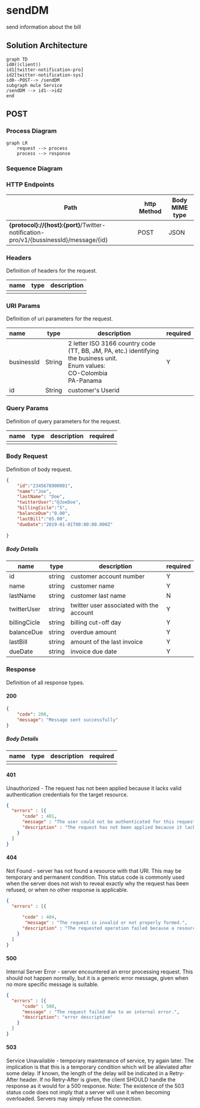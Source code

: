 # sendDM

send information about the bill

## Solution Architecture

```mermaid
graph TD
id0((client))
id1[twitter-notification-pro]
id2[twitter-notification-sys]
id0--POST--> /sendDM
subgraph mule Service
/sendDM --> id1-->id2
end
```

## POST

### Process Diagram

```mermaid
graph LR
    request --> process
    process --> response
```

### Sequence Diagram

### HTTP Endpoints

| Path                                                         | http Method | Body MIME type |
| ------------------------------------------------------------ | ----------- | -------------- |
| **{protocol}://{host}:{port}**/Twitter-notification-pro/v1/{bussinessId}/message/{id} | POST        | JSON           |


### Headers

Definition of headers for the request.

| name | type | description |
| ---- | ---- | ----------- |
|      |      |             |



### URI Params

Definition of uri parameters for the request.

| name       | type   | description                                                  | required |
| :--------- | ------ | ------------------------------------------------------------ | -------- |
| businessId | String | 2 letter ISO 3166 country code  (TT, BB, JM, PA, etc.) identifying the business unit. <br />Enum values:<br />CO-Colombia<br/>PA-Panama<br/> | Y        |
| id         | String | customer's Userid                                            |          |

### Query Params

Definition of query parameters for the request.

| name | type | description | required |
| ---- | ---- | ----------- | -------- |
|      |      |             |          |


### Body Request

Definition of body request.

```json
{
    "id":"2345678900001",
    "name":"Joe",
    "lastName": "Doe",
    "twitterUser":"@JoeDoe",
    "billingCicle":"5",
    "balanceDue":"0.00",
    "lastBill":"65.00",
    "dueDate":"2019-01-01T00:00:00.000Z"
    
}
```

#####  Body   Details

| name         | type   | description                              | required |
| ------------ | ------ | ---------------------------------------- | -------- |
| id           | string | customer account number                  | Y        |
| name         | string | customer name                            | Y        |
| lastName     | string | customer last name                       | N        |
| twitterUser  | string | twitter user associated with the account | Y        |
| billingCicle | string | billing cut-off day                      | Y        |
| balanceDue   | string | overdue amount                           | Y        |
| lastBill     | string | amount of the last invoice               | Y        |
| dueDate      | string | invoice due date                         | Y        |



### Response

Definition of all response types.

#### 200

```json
{  
    "code": 200,
 	"message": "Message sent successfully"
}
```

#####  Body   Details

| name | type | description | required |
| ---- | ---- | ----------- | -------- |
|      |      |             |          |

#### 401

Unauthorized - The request has not been applied because it lacks valid authentication credentials for the target resource.

```json
{
  "errors" : [{     
      "code" : 401,
      "message" : "The user could not be authenticated for this request.",
      "description" : "The request has not been applied because it lacks valid authentication credentials for the target resource"
    }
  ]
}
```

#### 404

Not Found - server has not found a resource with that URI. This may be temporary and permanent condition. This status code is commonly used when the server does not wish to reveal exactly why the request has been refused, or when no other response is applicable.

```json
{
  "errors" : [{
     
      "code" : 404, 
       "message" : "The request is invalid or not properly formed.",
      "description" : "The requested operation failed because a resource associated with the request could not be found."
    }
  ]
}
```

#### 500

Internal Server Error - server encountered an error processing request. This should not happen normally, but it is a generic error message, given when no more specific message is suitable.

```json
{
  "errors" : [{
      "code" : 500,
      "message" : "The request failed due to an internal error.",
      "description": "error description"
    }
  ]
}
```

#### 503

Service Unavailable - temporary maintenance of service, try again later. The implication is that this is a temporary condition which will be alleviated after some delay. If known, the length of the delay will be indicated in a Retry-After header. If no Retry-After is given, the client SHOULD handle the response as it would for a 500 response. Note: The existence of the 503 status code does not imply that a server will use it when becoming overloaded. Servers may simply refuse the connection.
